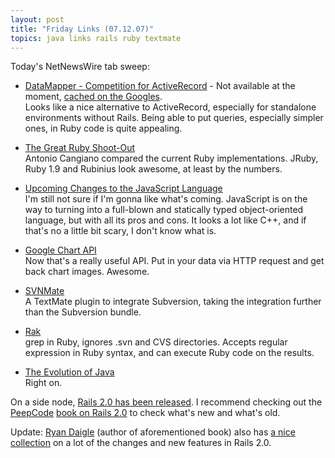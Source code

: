 ```yaml
---
layout: post
title: "Friday Links (07.12.07)"
topics: java links rails ruby textmate
---
```

Today's NetNewsWire tab sweep:

* [DataMapper - Competition for ActiveRecord](http://jystewart.net/process/2007/12/datamapper-competition-for-activerecord/) - Not available at the moment, [cached on the Googles](http://209.85.135.104/search?q=cache:6UjiMI3kB2EJ:jystewart.net/process/2007/12/datamapper-competition-for-activerecord/+datamapper+competition+for+activerecord&hl=en&ct=clnk&cd=1).  
  Looks like a nice alternative to ActiveRecord, especially for standalone environments without Rails. Being able to put queries, especially simpler ones, in Ruby code is quite appealing.

* [The Great Ruby Shoot-Out](http://antoniocangiano.com/2007/12/03/the-great-ruby-shootout/)  
  Antonio Cangiano compared the current Ruby implementations. JRuby, Ruby 1.9 and Rubinius look awesome, at least by the numbers.

* [Upcoming Changes to the JavaScript Language](http://www.youtube.com/watch?v=-yDS1eGfuWQ)  
  I'm still not sure if I'm gonna like what's coming. JavaScript is on the way to turning into a full-blown and statically typed object-oriented language, but with all its pros and cons. It looks a lot like C++, and if that's no a little bit scary, I don't know what is.

* [Google Chart API](http://code.google.com/apis/chart/)  
  Now that's a really useful API. Put in your data via HTTP request and get back chart images. Awesome.

* [SVNMate](http://ciaranwal.sh/2007/11/29/svnmate-update)  
  A TextMate plugin to integrate Subversion, taking the integration further than the Subversion bundle.

* [Rak](http://rak.rubyforge.org/)  
  grep in Ruby, ignores .svn and CVS directories. Accepts regular expression in Ruby syntax, and can execute Ruby code on the results.

* [The Evolution of Java](http://icedjava.blogspot.com/2007/12/evolution-of-java.html)  
  Right on.

On a side node, [Rails 2.0 has been released](http://weblog.rubyonrails.org/2007/12/7/rails-2-0-it-s-done). I recommend checking out the [PeepCode](http://peepcode.com/) [book on Rails 2.0](http://peepcode.com/products/rails2-pdf) to check what's new and what's old.

Update: [Ryan Daigle](http://ryandaigle.com/) (author of aforementioned book) also has [a nice collection](http://ryandaigle.com/articles/2007/12/7/rails-2-0-final-released-summary-of-features) on a lot of the changes and new features in Rails 2.0.